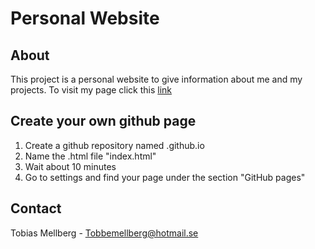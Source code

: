 # Personal Website
## About
This project is a personal website to give information about me and my projects. To visit my page click this [link](https://tobme.github.io)

## Create your own github page
1. Create a github repository named <Username>.github.io
2. Name the .html file "index.html"
3. Wait about 10 minutes
4. Go to settings and find your page under the section "GitHub pages"

## Contact
Tobias Mellberg - Tobbemellberg@hotmail.se
